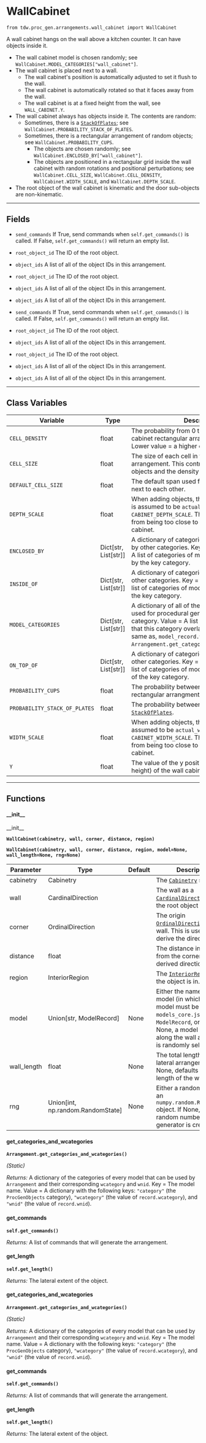 # WallCabinet

`from tdw.proc_gen.arrangements.wall_cabinet import WallCabinet`

A wall cabinet hangs on the wall above a kitchen counter. It can have objects inside it.

- The wall cabinet model is chosen randomly; see `WallCabinet.MODEL_CATEGORIES["wall_cabinet"]`.
- The wall cabinet is placed next to a wall.
  - The wall cabinet's position is automatically adjusted to set it flush to the wall.
  - The wall cabinet is automatically rotated so that it faces away from the wall.
  - The wall cabinet is at a fixed height from the wall, see `WALL_CABINET.Y`.
- The wall cabinet always has objects inside it. The contents are random:
  - Sometimes, there is a [`StackOfPlates`](stack_of_plates.md); see `WallCabinet.PROBABILITY_STACK_OF_PLATES`.
  - Sometimes, there is a rectangular arrangement of random objects; see `WallCabinet.PROBABILITY_CUPS`.
    - The objects are chosen randomly; see `WallCabinet.ENCLOSED_BY["wall_cabinet"]`.
    - The objects are positioned in a rectangular grid inside the wall cabinet with random rotations and positional perturbations; see `WallCabinet.CELL_SIZE`, `WallCabinet.CELL_DENSITY`, `WallCabinet.WIDTH_SCALE`, and `WallCabinet.DEPTH_SCALE`.
- The root object of the wall cabinet is kinematic and the door sub-objects are non-kinematic.

***

## Fields

- `send_commands` If True, send commands when `self.get_commands()` is called. If False, `self.get_commands()` will return an empty list.

- `root_object_id` The ID of the root object.

- `object_ids` A list of all of the object IDs in this arrangement.

- `root_object_id` The ID of the root object.

- `object_ids` A list of all of the object IDs in this arrangement.

- `object_ids` A list of all of the object IDs in this arrangement.

- `send_commands` If True, send commands when `self.get_commands()` is called. If False, `self.get_commands()` will return an empty list.

- `root_object_id` The ID of the root object.

- `object_ids` A list of all of the object IDs in this arrangement.

- `root_object_id` The ID of the root object.

- `object_ids` A list of all of the object IDs in this arrangement.

- `object_ids` A list of all of the object IDs in this arrangement.

***

## Class Variables

| Variable | Type | Description | Value |
| --- | --- | --- | --- |
| `CELL_DENSITY` | float | The probability from 0 to 1 of a "cell" in the cabinet rectangular arrangement being empty. Lower value = a higher density of small objects. | `0.1` |
| `CELL_SIZE` | float | The size of each cell in the cabinet rectangular arrangement. This controls the minimum size of objects and the density of the arrangement. | `0.04` |
| `DEFAULT_CELL_SIZE` | float | The default span used for arranging objects next to each other. | `0.6096` |
| `DEPTH_SCALE` | float | When adding objects, the depth of the cabinet is assumed to be `actual_width * CABINET_DEPTH_SCALE`. This prevents objects from being too close to the edges of the cabinet. | `0.8` |
| `ENCLOSED_BY` | Dict[str, List[str]] | A dictionary of categories that can be enclosed by other categories. Key = A category. Value = A list of categories of models that can enclosed by the key category. | `loads(Path(resource_filename(__name__, "data/enclosed_by.json")).read_text())` |
| `INSIDE_OF` | Dict[str, List[str]] | A dictionary of categories that can be inside of other categories. Key = A category. Value = A list of categories of models that can inside of the key category. | `loads(Path(resource_filename(__name__, "data/inside_of.json")).read_text())` |
| `MODEL_CATEGORIES` | Dict[str, List[str]] | A dictionary of all of the models that may be used for procedural generation. Key = The category. Value = A list of model names. Note that this category overlaps with, but is not the same as, `model_record.wcategory`; see: `Arrangement.get_categories_and_wcategories()`. | `loads(Path(resource_filename(__name__, "data/models.json")).read_text())` |
| `ON_TOP_OF` | Dict[str, List[str]] | A dictionary of categories that can be on top of other categories. Key = A category. Value = A list of categories of models that can be on top of the key category. | `loads(Path(resource_filename(__name__, "data/on_top_of.json")).read_text())` |
| `PROBABILITY_CUPS` | float | The probability between 0 and 1 of adding a rectangular arrangment of cups and glasses. | `0.66` |
| `PROBABILITY_STACK_OF_PLATES` | float | The probability between 0 and 1 of adding a [`StackOfPlates`](stack_of_plates.md). | `0.33` |
| `WIDTH_SCALE` | float | When adding objects, the width of the cabinet is assumed to be `actual_width * CABINET_WIDTH_SCALE`. This prevents objects from being too close to the edges of the cabinet. | `0.8` |
| `Y` | float | The value of the y positional coordinate (the height) of the wall cabinet. | `1.289581` |

***

## Functions

#### \_\_init\_\_

\_\_init\_\_

**`WallCabinet(cabinetry, wall, corner, distance, region)`**

**`WallCabinet(cabinetry, wall, corner, distance, region, model=None, wall_length=None, rng=None)`**

| Parameter | Type | Default | Description |
| --- | --- | --- | --- |
| cabinetry |  Cabinetry |  | The [`Cabinetry`](cabinetry/cabinetry.md) set. |
| wall |  CardinalDirection |  | The wall as a [`CardinalDirection`](../../cardinal_direction.md) that the root object is next to. |
| corner |  OrdinalDirection |  | The origin [`OrdinalDirection`](../../ordinal_direction.md) of this wall. This is used to derive the direction. |
| distance |  float |  | The distance in meters from the corner along the derived direction. |
| region |  InteriorRegion |  | The [`InteriorRegion`](../../scene_data/interior_region.md) that the object is in. |
| model |  Union[str, ModelRecord] | None | Either the name of the model (in which case the model must be in `models_core.json`), or a `ModelRecord`, or None. If None, a model that fits along the wall at `distance` is randomly selected. |
| wall_length |  float  | None | The total length of the lateral arrangement. If None, defaults to the length of the wall. |
| rng |  Union[int, np.random.RandomState] | None | Either a random seed or an `numpy.random.RandomState` object. If None, a new random number generator is created. |

#### get_categories_and_wcategories

**`Arrangement.get_categories_and_wcategories()`**

_(Static)_

_Returns:_  A dictionary of the categories of every model that can be used by `Arrangement` and their corresponding `wcategory` and `wnid`. Key = The model name. Value = A dictionary with the following keys: `"category"` (the `ProcGenObjects` category), `"wcategory"` (the value of `record.wcategory`), and `"wnid"` (the value of `record.wnid`).

#### get_commands

**`self.get_commands()`**

_Returns:_  A list of commands that will generate the arrangement.

#### get_length

**`self.get_length()`**

_Returns:_  The lateral extent of the object.

#### get_categories_and_wcategories

**`Arrangement.get_categories_and_wcategories()`**

_(Static)_

_Returns:_  A dictionary of the categories of every model that can be used by `Arrangement` and their corresponding `wcategory` and `wnid`. Key = The model name. Value = A dictionary with the following keys: `"category"` (the `ProcGenObjects` category), `"wcategory"` (the value of `record.wcategory`), and `"wnid"` (the value of `record.wnid`).

#### get_commands

**`self.get_commands()`**

_Returns:_  A list of commands that will generate the arrangement.

#### get_length

**`self.get_length()`**

_Returns:_  The lateral extent of the object.